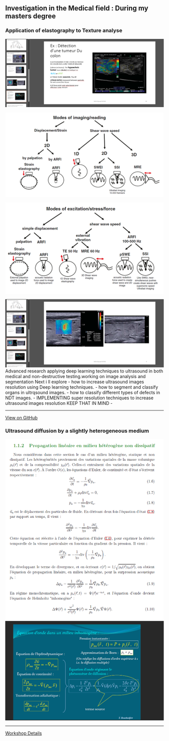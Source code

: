 ## Investigation in the Medical field : During my masters degree

### Application of elastography to Texture analyse  


<img src="images/medical/Applications of Elastography/Screenshot_1.png?raw=true"/>

![alt text](/images/Medical/Applications%20of%20Elastography/image.png)

![alt text](/images/Medical/Applications%20of%20Elastography/image-1.png)

<img src="images/medical/Applications of Elastography/Screenshot_2.png?raw=true"/>
Advanced research applying deep learning techniques to ultrasound in both medical and non-destructive testing.working on image analysis and segmentation Next i ll explore 
-   how to increase ultrasound images resolution using Deep learning techniques.
-   how to segment and classify organs in ultrqsound images.
-   how to classify different types of defects in NDT images.
-   IMPLEMENTING super resolution techniques to increase ultrasound images resolution KEEP THAT IN MIND
-   

-----------------------------------------------------------------------
[View on GitHub](https://github.com/sahlidjouad/Masters-NDT-AI/)

### Ultrasound diffusion by a slightly heterogeneous medium
<img src="images/medical/inhomogeneous media/Screenshot_2.png?raw=true"/><img src="images/medical/inhomogeneous media/Screenshot_1.png?raw=true"/>





-----------------------------------------------------------------------
[Workshop Details](https://www.cvpr2023-dl-ultrasound.com/)






